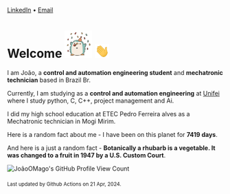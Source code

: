 [LinkedIn](https://www.linkedin.com/in/joão-pedro-gozzoli-b95641301/) &bull;
[Email](joaopedrogozzoli@gmail.com)

# Welcome <img src="happy.gif" height="64px" /> <img src="wave.gif" height="32px" />

I am João, a  **control and automation engineering student** and **mechatronic technician** based in Brazil Br.

Currently, I am studying as a **control and automation engineering** at [Unifei](https://unifei.edu.br) where I study python, C, C++, project management and Ai.

I did my high school education at ETEC Pedro Ferreira alves as a Mechatronic technician in Mogi Mirim.

Here is a random fact about me - I have been on this planet for **7419 days**.

And here is a just a random fact -  **Botanically a rhubarb is a vegetable. It was changed to a fruit in 1947 by a U.S. Custom Court**.

![JoãoOMago's GitHub Profile View Count](https://komarev.com/ghpvc/?username=JoaoOMago)

<sub>Last updated by Github Actions on 21 Apr, 2024.</sub>
